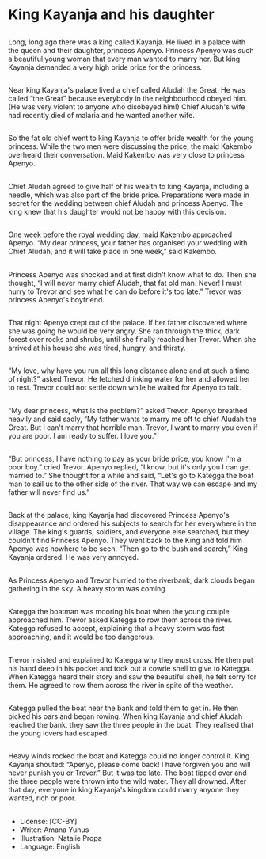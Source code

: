 # King Kayanja and his daughter

##
Long, long ago there was a king
called Kayanja. He lived in a palace
with the queen and their daughter,
princess Apenyo.
Princess Apenyo was such a
beautiful young woman that every
man wanted to marry her. But king
Kayanja demanded a very high
bride price for the princess.

##
Near king Kayanja's palace lived a
chief called Aludah the Great. He
was called “the Great” because
everybody in the neighbourhood
obeyed him. (He was very violent to
anyone who disobeyed him!)
Chief Aludah's wife had recently
died of malaria and he wanted
another wife.

##
So the fat old chief went to king
Kayanja to offer bride wealth for the
young princess.
While the two men were discussing
the price, the maid Kakembo
overheard their conversation. Maid
Kakembo was very close to princess
Apenyo.

##
Chief Aludah agreed to give half of
his wealth to king Kayanja,
including a needle, which was also
part of the bride price.
Preparations were made in secret
for the wedding between chief
Aludah and princess Apenyo. The
king knew that his daughter would
not be happy with this decision.

##
One week before the royal wedding
day, maid Kakembo approached
Apenyo.
“My dear princess, your father has
organised your wedding with Chief
Aludah, and it will take place in one
week,” said Kakembo.

##
Princess Apenyo was shocked and
at first didn't know what to do. Then
she thought, “I will never marry
chief Aludah, that fat old man.
Never! I must hurry to Trevor and
see what he can do before it's too
late.”
Trevor was princess Apenyo's
boyfriend.

##
That night Apenyo crept out of the
palace. If her father discovered
where she was going he would be
very angry.
She ran through the thick, dark
forest over rocks and shrubs, until
she finally reached her Trevor. When
she arrived at his house she was
tired, hungry, and thirsty.

##
“My love, why have you run all this
long distance alone and at such a
time of night?” asked Trevor. He
fetched drinking water for her and
allowed her to rest.
Trevor could not settle down while
he waited for Apenyo to talk.

##
“My dear princess, what is the
problem?” asked Trevor.
Apenyo breathed heavily and said
sadly, “My father wants to marry
me off to chief Aludah the Great.
But I can't marry that horrible man.
Trevor, I want to marry you even if
you are poor. I am ready to suffer. I
love you.”

##
“But princess, I have nothing to pay
as your bride price, you know I'm a
poor boy.” cried Trevor.
Apenyo replied, “I know, but it's
only you I can get married to.”
She thought for a while and said,
“Let's go to Kategga the boat man
to sail us to the other side of the
river. That way we can escape and
my father will never find us.”

##
Back at the palace, king Kayanja
had discovered Princess Apenyo's
disappearance and ordered his
subjects to search for her
everywhere in the village.
The king's guards, soldiers, and
everyone else searched, but they
couldn't find Princess Apenyo.
They went back to the King and told
him Apenyo was nowhere to be
seen. “Then go to the bush and
search,” King Kayanja ordered. He
was very annoyed.

##
As Princess Apenyo and Trevor
hurried to the riverbank, dark
clouds began gathering in the sky. A
heavy storm was coming.

##
Kategga the boatman was mooring
his boat when the young couple
approached him. Trevor asked
Kategga to row them across the
river.
Kategga refused to accept,
explaining that a heavy storm was
fast approaching, and it would be
too dangerous.

##
Trevor insisted and explained to
Kategga why they must cross. He
then put his hand deep in his
pocket and took out a cowrie shell
to give to Kategga.
When Kategga heard their story and
saw the beautiful shell, he felt sorry
for them. He agreed to row them
across the river in spite of the
weather.

##
Kategga pulled the boat near the
bank and told them to get in. He
then picked his oars and began
rowing.
When king Kayanja and chief
Aludah reached the bank, they saw
the three people in the boat. They
realised that the young lovers had
escaped.

##
Heavy winds rocked the boat and
Kategga could no longer control it.
King Kayanja shouted: “Apenyo,
please come back! I have forgiven
you and will never punish you or
Trevor.”
But it was too late. The boat tipped
over and the three people were
thrown into the wild water. They all
drowned.
After that day, everyone in king
Kayanja's kingdom could marry
anyone they wanted, rich or poor.

##
* License: [CC-BY]
* Writer: Amana Yunus
* Illustration: Natalie Propa
* Language: English
